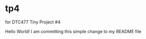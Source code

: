 # tp4
for DTC477 Tiny Project #4

Hello World! I am committing this simple change to my README file
